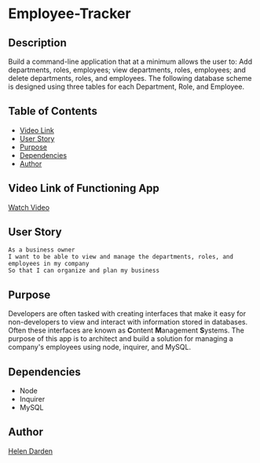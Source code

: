 # Employee-Tracker

## Description
Build a command-line application that at a minimum allows the user to: Add departments, roles, employees; view departments, roles, employees; and delete departments, roles, and employees. The following database scheme is designed using three tables for each Department, Role, and Employee. 


## Table of Contents
* [Video Link](#video)  
* [User Story](#user)  
* [Purpose](#purpose)  
* [Dependencies](#dependencies)  
* [Author](#author)  


## Video Link of Functioning App
[Watch Video](https://drive.google.com/file/d/1rmi270dOTO0g7C4XP5VG6AeHWid7xNpa/preview)  


## User Story
```
As a business owner
I want to be able to view and manage the departments, roles, and employees in my company
So that I can organize and plan my business
```


## Purpose
Developers are often tasked with creating interfaces that make it easy for non-developers to view and interact with information stored in databases. Often these interfaces are known as **C**ontent **M**anagement **S**ystems. The purpose of this app is to architect and build a solution for managing a company's employees using node, inquirer, and MySQL.


## Dependencies
* Node  
* Inquirer
* MySQL


## Author
[Helen Darden](https://github.com/hdarden)